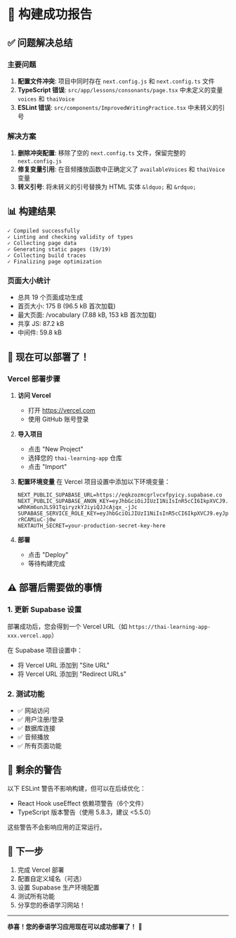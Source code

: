 # 🎉 构建成功报告

## ✅ 问题解决总结

### 主要问题
1. **配置文件冲突**: 项目中同时存在 `next.config.js` 和 `next.config.ts` 文件
2. **TypeScript 错误**: `src/app/lessons/consonants/page.tsx` 中未定义的变量 `voices` 和 `thaiVoice`
3. **ESLint 错误**: `src/components/ImprovedWritingPractice.tsx` 中未转义的引号

### 解决方案
1. **删除冲突配置**: 移除了空的 `next.config.ts` 文件，保留完整的 `next.config.js`
2. **修复变量引用**: 在音频播放函数中正确定义了 `availableVoices` 和 `thaiVoice` 变量
3. **转义引号**: 将未转义的引号替换为 HTML 实体 `&ldquo;` 和 `&rdquo;`

## 📊 构建结果

```
✓ Compiled successfully
✓ Linting and checking validity of types    
✓ Collecting page data    
✓ Generating static pages (19/19)
✓ Collecting build traces    
✓ Finalizing page optimization
```

### 页面大小统计
- 总共 19 个页面成功生成
- 首页大小: 175 B (96.5 kB 首次加载)
- 最大页面: /vocabulary (7.88 kB, 153 kB 首次加载)
- 共享 JS: 87.2 kB
- 中间件: 59.8 kB

## 🚀 现在可以部署了！

### Vercel 部署步骤

1. **访问 Vercel**
   - 打开 https://vercel.com
   - 使用 GitHub 账号登录

2. **导入项目**
   - 点击 "New Project"
   - 选择您的 `thai-learning-app` 仓库
   - 点击 "Import"

3. **配置环境变量**
   在 Vercel 项目设置中添加以下环境变量：
   ```
   NEXT_PUBLIC_SUPABASE_URL=https://eqkzozmcgrlvcvfpyicy.supabase.co
   NEXT_PUBLIC_SUPABASE_ANON_KEY=eyJhbGciOiJIUzI1NiIsInR5cCI6IkpXVCJ9.eyJpc3MiOiJzdXBhYmFzZSIsInJlZiI6ImVxa3pvem1jZ3JsdmN2ZnB5aWN5Iiwicm9sZSI6ImFub24iLCJpYXQiOjE3NTAyNDYwOTMsImV4cCI6MjA2NTgyMjA5M30.GUNb-wRhKm6unJLS91TqiryzkYJiyiQJJcAjqx_-jJc
   SUPABASE_SERVICE_ROLE_KEY=eyJhbGciOiJIUzI1NiIsInR5cCI6IkpXVCJ9.eyJpc3MiOiJzdXBhYmFzZSIsInJlZiI6ImVxa3pvem1jZ3JsdmN2ZnB5aWN5Iiwicm9sZSI6InNlcnZpY2Vfcm9sZSIsImlhdCI6MTc1MDI0NjA5MywiZXhwIjoyMDY1ODIyMDkzfQ.7JMu9Ihnl64dbT1t7ZcUyFcLYcJLwS-rRCAMiuC-j0w
   NEXTAUTH_SECRET=your-production-secret-key-here
   ```

4. **部署**
   - 点击 "Deploy"
   - 等待构建完成

## ⚠️ 部署后需要做的事情

### 1. 更新 Supabase 设置
部署成功后，您会得到一个 Vercel URL（如 `https://thai-learning-app-xxx.vercel.app`）

在 Supabase 项目设置中：
- 将 Vercel URL 添加到 "Site URL"
- 将 Vercel URL 添加到 "Redirect URLs"

### 2. 测试功能
- ✅ 网站访问
- ✅ 用户注册/登录
- ✅ 数据库连接
- ✅ 音频播放
- ✅ 所有页面功能

## 🔧 剩余的警告

以下 ESLint 警告不影响构建，但可以在后续优化：
- React Hook useEffect 依赖项警告（6个文件）
- TypeScript 版本警告（使用 5.8.3，建议 <5.5.0）

这些警告不会影响应用的正常运行。

## 🎯 下一步

1. 完成 Vercel 部署
2. 配置自定义域名（可选）
3. 设置 Supabase 生产环境配置
4. 测试所有功能
5. 分享您的泰语学习网站！

---

**恭喜！您的泰语学习应用现在可以成功部署了！** 🎉
